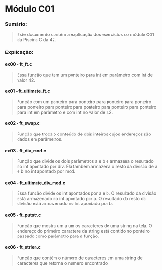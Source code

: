 # Módulo C01

### Sumário:
> Este documento contém a explicação dos exercícios do módulo C01 da Piscina C da 42.

### Explicação:
#### ex00 - ft_ft.c
>Essa função que tem um ponteiro para int em parâmetro com int de
>valor 42.

#### ex01 - ft_ultimate_ft.c
>Função com um ponteiro para ponteiro para ponteiro para ponteiro 
>para ponteiro para ponteiro para ponteiro para ponteiro para ponteiro para
>int em parâmetro e com int no valor de 42.

#### ex02 - ft_swap.c
>Função que troca o conteúdo de dois inteiros cujos endereços são
>dados em parâmetros.

#### ex03 - ft_div_mod.c
>Função que divide os dois parâmetros a e b e armazena o resultado no int apontado
>por div. Ela também armazena o resto da divisão de a e b no int apontado por mod.

#### ex04 - ft_ultimate_div_mod.c
>Essa função divide os int apontados por a e b.
>O resultado da divisão está armazenado no int apontado por a.
>O resultado do resto da divisão está armazenado no int apontado por b.

#### ex05 - ft_putstr.c
>Função que mostra um a um os caracteres de uma string na tela.
>O endereço do primeiro caractere da string está contido no ponteiro passado como
>parâmetro para a função.

#### ex06 - ft_strlen.c
>Função que contém o número de caracteres em uma string de caracteres que retorna o número encontrado.
